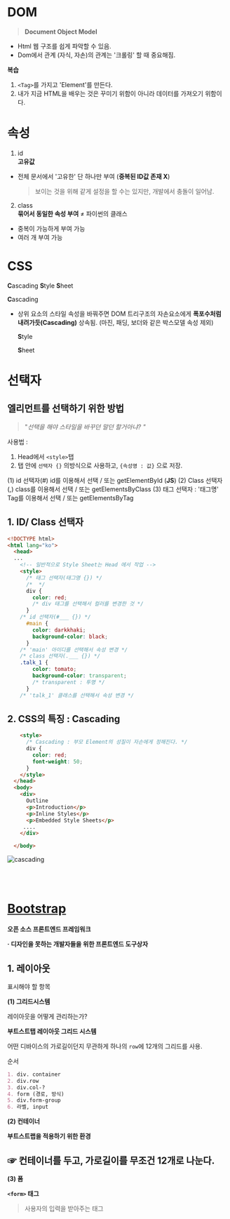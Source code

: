 # DOM

> **Document Object Model**

- Html 웹 구조를 쉽게 파악할 수 있음.
- Dom에서 관계 (자식, 자손)의 관계는 '크롤링' 할 때 중요해짐.

**복습** <br>

1. `<Tag>`를 가지고 'Element'를 만든다.
2. 내가 지금 HTML을 배우는 것은 꾸미기 위함이 아니라 데이터를 가져오기 위함이다.

# 속성

1. id <br>
   **고유값**

- 전체 문서에서 '고유한' 단 하나만 부여 (**중복된 ID값 존재 X**)
  > 보이는 것을 위해 같게 설정을 할 수는 있지만, 개발에서 충돌이 일어남.

2. class <br>
   **묶어서 동일한 속성 부여**
   ≠ 파이썬의 클래스

- 중복이 가능하게 부여 가능
- 여러 개 부여 가능

# CSS

**C**ascading **S**tyle **S**heet <br>

**C**ascading

- 상위 요소의 스타일 속성을 바꿔주면 DOM 트리구조의 자손요소에게 **폭포수처럼 내려가듯(Cascading)** 상속됨.
  (마진, 패딩, 보더와 같은 박스모델 속성 제외)

  **S**tyle

  **S**heet

# 선택자

## **엘리먼트를 선택하기 위한 방법**

> "_선택을 해야 스타일을 바꾸던 말던 할거아냐? "_

사용법 :

1. Head에서 `<style>`탭
2. 탭 안에 `선택자 {}` 의방식으로 사용하고, `{속성명 : 값}` 으로 저장.

(1) id 선택자(#)
id를 이용해서 선택 / 또는 getElementById (**JS**)
(2) Class 선택자(,)
class를 이용해서 선택 / 또는 getElementsByClass
(3) 태그 선택자 : '태그명'
Tag를 이용해서 선택 / 또는 getElementsByTag

## **1. ID/ Class 선택자**

```html
<!DOCTYPE html>
<html lang="ko">
  <head>
  ...
    <!-- 일반적으로 Style Sheet는 Head 에서 작업 -->
    <style>
      /* 태그 선택자(태그명 {}) */
      /*  */
      div {
        color: red;
        /* div 태그를 선택해서 컬러를 변경한 것 */
      }
    /* id 선택자(#___ {}) */
      #main {
        color: darkkhaki;
        background-color: black;
      }
    /* 'main' 아이디를 선택해서 속성 변경 */
    /* class 선택자(.___ {}) */
    .talk_1 {
        color: tomato;
        background-color: transparent;
        /* transparent : 투명 */
      }
    /* 'talk_1' 클래스를 선택해서 속성 변경 */

```

## **2. CSS의 특징 : Cascading**

```html
    <style>
      /* Cascading : 부모 Element의 성질이 자손에게 정해진다. */
      div {
        color: red;
        font-weight: 50;
      }
    </style>
  </head>
  <body>
    <div>
      Outline
      <p>Introduction</p>
      <p>Inline Styles</p>
      <p>Embedded Style Sheets</p>
     ....
    </div>

  </body>
```

![cascading](https://image.slideserve.com/458478/cascading-style-sheets-css-l.jpg)

<br><br>

# [Bootstrap](https://getbootstrap.kr/docs/5.2/getting-started/introduction/)

**오픈 소스 프론트엔드 프레임워크**<br>

**· 디자인을 못하는 개발자들을 위한 프론트엔드 도구상자**

## **1. 레이아웃**

표시해야 할 항목

**(1) 그리드시스템**

레이아웃을 어떻게 관리하는가?

**부트스트탭 레이아웃 그리드 시스템**

어떤 디바이스의 가로길이던지 무관하게 하나의 `row`에 12개의 그리드를 사용.

순서

```markdown
1. div. container
2. div.row
3. div.col-?
4. form (경로, 방식)
5. div.form-group
6. 라벨, input
```

**(2) 컨테이너**

**부트스트랩을 적용하기 위한 환경**

## **☞ 컨테이너를 두고, 가로길이를 **무조건** 12개로 나눈다.**

**(3) 폼**

**`<form>` 태그**

> 사용자의 입력을 받아주는 태그
